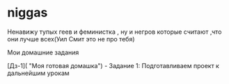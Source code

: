 # niggas
Ненавижу тупых геев и феминистка , ну и негров которые считают ,что они лучше всех(Уил Смит это не про тебя)  

Мои домашние задания

[Дз-1]( "Моя готовая домашка") - Задание 1: Подготавливаем проект к дальнейшим урокам
